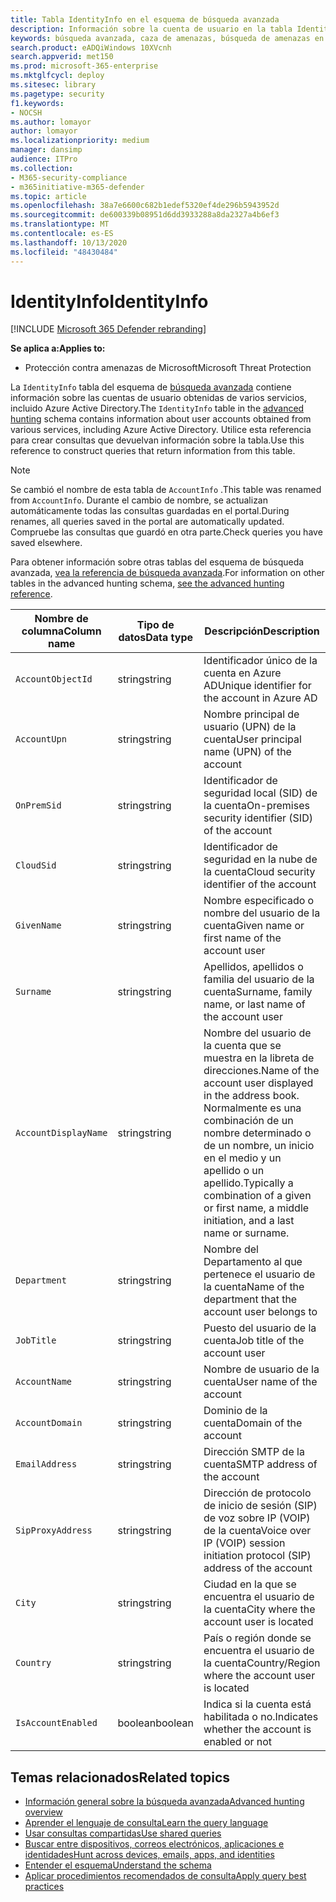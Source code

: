 ```yaml
---
title: Tabla IdentityInfo en el esquema de búsqueda avanzada
description: Información sobre la cuenta de usuario en la tabla IdentityInfo del esquema de búsqueda avanzada
keywords: búsqueda avanzada, caza de amenazas, búsqueda de amenazas en el ciberespacio, protección contra amenazas de Microsoft, Microsoft 365, MTP, M365, búsqueda, consulta, telemetría, referencia de esquema, kusto, tabla, columna, tipo de datos, descripción, AccountInfo, IdentityInfo, cuenta
search.product: eADQiWindows 10XVcnh
search.appverid: met150
ms.prod: microsoft-365-enterprise
ms.mktglfcycl: deploy
ms.sitesec: library
ms.pagetype: security
f1.keywords:
- NOCSH
ms.author: lomayor
author: lomayor
ms.localizationpriority: medium
manager: dansimp
audience: ITPro
ms.collection:
- M365-security-compliance
- m365initiative-m365-defender
ms.topic: article
ms.openlocfilehash: 38a7e6600c682b1edef5320ef4de296b5943952d
ms.sourcegitcommit: de600339b08951d6dd3933288a8da2327a4b6ef3
ms.translationtype: MT
ms.contentlocale: es-ES
ms.lasthandoff: 10/13/2020
ms.locfileid: "48430484"
---
```

# <a name="identityinfo"></a><span data-ttu-id="270e8-104">IdentityInfo</span><span class="sxs-lookup"><span data-stu-id="270e8-104">IdentityInfo</span></span>

[!INCLUDE [Microsoft 365 Defender rebranding](../includes/microsoft-defender.md)]


<span data-ttu-id="270e8-105">**Se aplica a:**</span><span class="sxs-lookup"><span data-stu-id="270e8-105">**Applies to:**</span></span>
- <span data-ttu-id="270e8-106">Protección contra amenazas de Microsoft</span><span class="sxs-lookup"><span data-stu-id="270e8-106">Microsoft Threat Protection</span></span>

<span data-ttu-id="270e8-107">La `IdentityInfo` tabla del esquema de [búsqueda avanzada](advanced-hunting-overview.md) contiene información sobre las cuentas de usuario obtenidas de varios servicios, incluido Azure Active Directory.</span><span class="sxs-lookup"><span data-stu-id="270e8-107">The `IdentityInfo` table in the [advanced hunting](advanced-hunting-overview.md) schema contains information about user accounts obtained from various services, including Azure Active Directory.</span></span> <span data-ttu-id="270e8-108">Utilice esta referencia para crear consultas que devuelvan información sobre la tabla.</span><span class="sxs-lookup"><span data-stu-id="270e8-108">Use this reference to construct queries that return information from this table.</span></span>

>[!NOTE]
><span data-ttu-id="270e8-109">Se cambió el nombre de esta tabla de `AccountInfo` .</span><span class="sxs-lookup"><span data-stu-id="270e8-109">This table was renamed from `AccountInfo`.</span></span> <span data-ttu-id="270e8-110">Durante el cambio de nombre, se actualizan automáticamente todas las consultas guardadas en el portal.</span><span class="sxs-lookup"><span data-stu-id="270e8-110">During renames, all queries saved in the portal are automatically updated.</span></span> <span data-ttu-id="270e8-111">Compruebe las consultas que guardó en otra parte.</span><span class="sxs-lookup"><span data-stu-id="270e8-111">Check queries you have saved elsewhere.</span></span>

<span data-ttu-id="270e8-112">Para obtener información sobre otras tablas del esquema de búsqueda avanzada, [vea la referencia de búsqueda avanzada](advanced-hunting-schema-tables.md).</span><span class="sxs-lookup"><span data-stu-id="270e8-112">For information on other tables in the advanced hunting schema, [see the advanced hunting reference](advanced-hunting-schema-tables.md).</span></span>

| <span data-ttu-id="270e8-113">Nombre de columna</span><span class="sxs-lookup"><span data-stu-id="270e8-113">Column name</span></span> | <span data-ttu-id="270e8-114">Tipo de datos</span><span class="sxs-lookup"><span data-stu-id="270e8-114">Data type</span></span> | <span data-ttu-id="270e8-115">Descripción</span><span class="sxs-lookup"><span data-stu-id="270e8-115">Description</span></span> |
|-------------|-----------|-------------|
| `AccountObjectId` | <span data-ttu-id="270e8-116">string</span><span class="sxs-lookup"><span data-stu-id="270e8-116">string</span></span> | <span data-ttu-id="270e8-117">Identificador único de la cuenta en Azure AD</span><span class="sxs-lookup"><span data-stu-id="270e8-117">Unique identifier for the account in Azure AD</span></span> |
| `AccountUpn` | <span data-ttu-id="270e8-118">string</span><span class="sxs-lookup"><span data-stu-id="270e8-118">string</span></span> | <span data-ttu-id="270e8-119">Nombre principal de usuario (UPN) de la cuenta</span><span class="sxs-lookup"><span data-stu-id="270e8-119">User principal name (UPN) of the account</span></span> |
| `OnPremSid` | <span data-ttu-id="270e8-120">string</span><span class="sxs-lookup"><span data-stu-id="270e8-120">string</span></span> | <span data-ttu-id="270e8-121">Identificador de seguridad local (SID) de la cuenta</span><span class="sxs-lookup"><span data-stu-id="270e8-121">On-premises security identifier (SID) of the account</span></span> |
| `CloudSid` | <span data-ttu-id="270e8-122">string</span><span class="sxs-lookup"><span data-stu-id="270e8-122">string</span></span> | <span data-ttu-id="270e8-123">Identificador de seguridad en la nube de la cuenta</span><span class="sxs-lookup"><span data-stu-id="270e8-123">Cloud security identifier of the account</span></span> |
| `GivenName` | <span data-ttu-id="270e8-124">string</span><span class="sxs-lookup"><span data-stu-id="270e8-124">string</span></span> | <span data-ttu-id="270e8-125">Nombre especificado o nombre del usuario de la cuenta</span><span class="sxs-lookup"><span data-stu-id="270e8-125">Given name or first name of the account user</span></span> |
| `Surname` | <span data-ttu-id="270e8-126">string</span><span class="sxs-lookup"><span data-stu-id="270e8-126">string</span></span> | <span data-ttu-id="270e8-127">Apellidos, apellidos o familia del usuario de la cuenta</span><span class="sxs-lookup"><span data-stu-id="270e8-127">Surname, family name, or last name of the account user</span></span> |
| `AccountDisplayName` | <span data-ttu-id="270e8-128">string</span><span class="sxs-lookup"><span data-stu-id="270e8-128">string</span></span> | <span data-ttu-id="270e8-129">Nombre del usuario de la cuenta que se muestra en la libreta de direcciones.</span><span class="sxs-lookup"><span data-stu-id="270e8-129">Name of the account user displayed in the address book.</span></span> <span data-ttu-id="270e8-130">Normalmente es una combinación de un nombre determinado o de un nombre, un inicio en el medio y un apellido o un apellido.</span><span class="sxs-lookup"><span data-stu-id="270e8-130">Typically a combination of a given or first name, a middle initiation, and a last name or surname.</span></span> |
| `Department` | <span data-ttu-id="270e8-131">string</span><span class="sxs-lookup"><span data-stu-id="270e8-131">string</span></span> | <span data-ttu-id="270e8-132">Nombre del Departamento al que pertenece el usuario de la cuenta</span><span class="sxs-lookup"><span data-stu-id="270e8-132">Name of the department that the account user belongs to</span></span> |
| `JobTitle` | <span data-ttu-id="270e8-133">string</span><span class="sxs-lookup"><span data-stu-id="270e8-133">string</span></span> | <span data-ttu-id="270e8-134">Puesto del usuario de la cuenta</span><span class="sxs-lookup"><span data-stu-id="270e8-134">Job title of the account user</span></span> |
| `AccountName` | <span data-ttu-id="270e8-135">string</span><span class="sxs-lookup"><span data-stu-id="270e8-135">string</span></span> | <span data-ttu-id="270e8-136">Nombre de usuario de la cuenta</span><span class="sxs-lookup"><span data-stu-id="270e8-136">User name of the account</span></span> |
| `AccountDomain` | <span data-ttu-id="270e8-137">string</span><span class="sxs-lookup"><span data-stu-id="270e8-137">string</span></span> | <span data-ttu-id="270e8-138">Dominio de la cuenta</span><span class="sxs-lookup"><span data-stu-id="270e8-138">Domain of the account</span></span> |
| `EmailAddress` | <span data-ttu-id="270e8-139">string</span><span class="sxs-lookup"><span data-stu-id="270e8-139">string</span></span> | <span data-ttu-id="270e8-140">Dirección SMTP de la cuenta</span><span class="sxs-lookup"><span data-stu-id="270e8-140">SMTP address of the account</span></span> |
| `SipProxyAddress` | <span data-ttu-id="270e8-141">string</span><span class="sxs-lookup"><span data-stu-id="270e8-141">string</span></span> | <span data-ttu-id="270e8-142">Dirección de protocolo de inicio de sesión (SIP) de voz sobre IP (VOIP) de la cuenta</span><span class="sxs-lookup"><span data-stu-id="270e8-142">Voice over IP (VOIP) session initiation protocol (SIP) address of the account</span></span> |
| `City` | <span data-ttu-id="270e8-143">string</span><span class="sxs-lookup"><span data-stu-id="270e8-143">string</span></span> | <span data-ttu-id="270e8-144">Ciudad en la que se encuentra el usuario de la cuenta</span><span class="sxs-lookup"><span data-stu-id="270e8-144">City where the account user is located</span></span> |
| `Country` | <span data-ttu-id="270e8-145">string</span><span class="sxs-lookup"><span data-stu-id="270e8-145">string</span></span> | <span data-ttu-id="270e8-146">País o región donde se encuentra el usuario de la cuenta</span><span class="sxs-lookup"><span data-stu-id="270e8-146">Country/Region where the account user is located</span></span> |
| `IsAccountEnabled` | <span data-ttu-id="270e8-147">boolean</span><span class="sxs-lookup"><span data-stu-id="270e8-147">boolean</span></span> | <span data-ttu-id="270e8-148">Indica si la cuenta está habilitada o no.</span><span class="sxs-lookup"><span data-stu-id="270e8-148">Indicates whether the account is enabled or not</span></span> |

## <a name="related-topics"></a><span data-ttu-id="270e8-149">Temas relacionados</span><span class="sxs-lookup"><span data-stu-id="270e8-149">Related topics</span></span>
- [<span data-ttu-id="270e8-150">Información general sobre la búsqueda avanzada</span><span class="sxs-lookup"><span data-stu-id="270e8-150">Advanced hunting overview</span></span>](advanced-hunting-overview.md)
- [<span data-ttu-id="270e8-151">Aprender el lenguaje de consulta</span><span class="sxs-lookup"><span data-stu-id="270e8-151">Learn the query language</span></span>](advanced-hunting-query-language.md)
- [<span data-ttu-id="270e8-152">Usar consultas compartidas</span><span class="sxs-lookup"><span data-stu-id="270e8-152">Use shared queries</span></span>](advanced-hunting-shared-queries.md)
- [<span data-ttu-id="270e8-153">Buscar entre dispositivos, correos electrónicos, aplicaciones e identidades</span><span class="sxs-lookup"><span data-stu-id="270e8-153">Hunt across devices, emails, apps, and identities</span></span>](advanced-hunting-query-emails-devices.md)
- [<span data-ttu-id="270e8-154">Entender el esquema</span><span class="sxs-lookup"><span data-stu-id="270e8-154">Understand the schema</span></span>](advanced-hunting-schema-tables.md)
- [<span data-ttu-id="270e8-155">Aplicar procedimientos recomendados de consulta</span><span class="sxs-lookup"><span data-stu-id="270e8-155">Apply query best practices</span></span>](advanced-hunting-best-practices.md)
